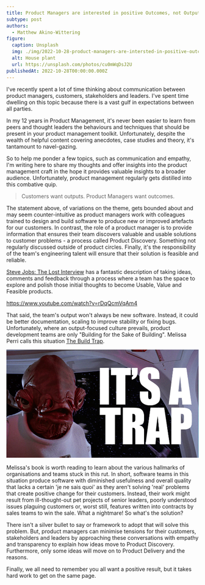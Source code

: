 ```yaml
---
title: Product Managers are interested in positive Outcomes, not Outputs
subtype: post
authors:
  - Matthew Akino-Wittering
figure:
  caption: Unsplash
  img: ./img/2022-10-28-product-managers-are-intersted-in-positive-outcomes-not-outputs.jpg
  alt: House plant
  url: https://unsplash.com/photos/cu0mWqDsJ2U
publishedAt: 2022-10-28T00:00:00.000Z
---
```

I've recently spent a lot of time thinking about communication between product managers, customers, stakeholders and leaders. I've spent time dwelling on this topic because there is a vast gulf in expectations between all parties.

In my 12 years in Product Management, it's never been easier to learn from peers and thought leaders the behaviours and techniques that should be present in your product management toolkit. Unfortunately, despite the wealth of helpful content covering anecdotes, case studies and theory, it's tantamount to navel-gazing.

So to help me ponder a few topics, such as communication and empathy, I'm writing here to share my thoughts and offer insights into the product management craft in the hope it provides valuable insights to a broader audience. Unfortunately, product management regularly gets distilled into this combative quip.

>    Customers want outputs. Product Managers want outcomes.

The statement above, of variations on the theme, gets bounded about and may seem counter-intuitive as product managers work with colleagues trained to design and build software to produce new or improved artefacts for our customers. In contrast, the role of a product manager is to provide information that ensures their team discovers valuable and usable solutions to customer problems - a process called Product Discovery. Something not regularly discussed outside of product circles. Finally, it's the responsibility of the team's engineering talent will ensure that their solution is feasible and reliable.

[Steve Jobs: The Lost Interview](https://www.youtube.com/watch?v=rDqQcmVqAm4) has a fantastic description of taking ideas, comments and feedback through a process where a team has the space to explore and polish those initial thoughts to become Usable, Value and Feasible products.

https://www.youtube.com/watch?v=rDqQcmVqAm4

That said, the team's output won't always be new software. Instead, it could be better documentation, scaling to improve stability or fixing bugs. Unfortunately, where an output-focused culture prevails, product development teams are only "Building for the Sake of Building". Melissa Perri calls this situation [The Build Trap](https://melissaperri.com/blog/2014/08/05/the-build-trap).

![It's a Trap](./img/2022-10-28-its-a-trap.jpg)

Melissa's book is worth reading to learn about the various hallmarks of organisations and teams stuck in this rut. In short, software teams in this situation produce software with diminished usefulness and overall quality that lacks a certain 'je ne sais quoi' as they aren't solving 'real' problems that create positive change for their customers. Instead, their work might result from ill-thought-out pet projects of senior leaders, poorly understood issues plaguing customers or, worst still, features written into contracts by sales teams to win the sale. What a nightmare! So what's the solution?

There isn't a silver bullet to say or framework to adopt that will solve this problem. But, product managers can minimise tensions for their customers, stakeholders and leaders by approaching these conversations with empathy and transparency to explain how ideas move to Product Discovery. Furthermore, only some ideas will move on to Product Delivery and the reasons.

Finally, we all need to remember you all want a positive result, but it takes hard work to get on the same page.
